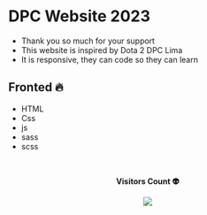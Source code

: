 # DPC Website 2023

- Thank you so much for your support
- This website is inspired by Dota 2 DPC Lima
- It is responsive, they can code so they can learn

## Fronted 🔥

- HTML
- Css
- js
- sass
- scss

<div align="center">
<br><p align="centre"><b>Visitors Count 👽 </b></p>  
<p align="center"><img align="center" src="https://profile-counter.glitch.me/{bastndev}/count.svg" /></p> 
<br>
</div>
